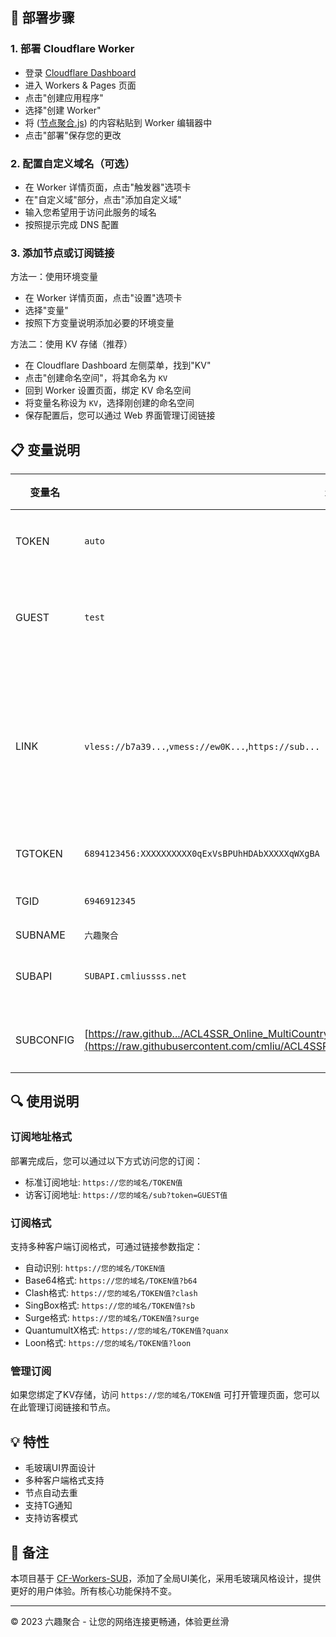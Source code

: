 

## 📑 部署步骤

### 1. 部署 Cloudflare Worker

- 登录 [Cloudflare Dashboard](https://dash.cloudflare.com/)
- 进入 Workers & Pages 页面
- 点击"创建应用程序"
- 选择"创建 Worker"
- 将 ([节点聚合.js](https://github.com/976853694/cloudflare-vpn/blob/main/%E8%8A%82%E7%82%B9%E8%81%9A%E5%90%88.js)) 的内容粘贴到 Worker 编辑器中
- 点击"部署"保存您的更改

### 2. 配置自定义域名（可选）

- 在 Worker 详情页面，点击"触发器"选项卡
- 在"自定义域"部分，点击"添加自定义域"
- 输入您希望用于访问此服务的域名
- 按照提示完成 DNS 配置

### 3. 添加节点或订阅链接

方法一：使用环境变量
- 在 Worker 详情页面，点击"设置"选项卡
- 选择"变量"
- 按照下方变量说明添加必要的环境变量

方法二：使用 KV 存储（推荐）
- 在 Cloudflare Dashboard 左侧菜单，找到"KV"
- 点击"创建命名空间"，将其命名为 `KV`
- 回到 Worker 设置页面，绑定 KV 命名空间
- 将变量名称设为 `KV`，选择刚创建的命名空间
- 保存配置后，您可以通过 Web 界面管理订阅链接

## 📋 变量说明

| 变量名 | 示例 | 必填 | 备注 |
|--------|------|------|------|
| TOKEN | `auto` | ✅ | 汇聚订阅的订阅配置路径地址，例如：`/auto` |
| GUEST | `test` | ❌ | 汇聚订阅的访客订阅TOKEN，例如：`/sub?token=test` |
| LINK | `vless://b7a39...`,`vmess://ew0K...`,`https://sub...` | ❌ | 可同时放入多个节点链接与多个订阅链接，链接之间用换行做间隔（添加**KV命名空间**后，该变量将不会使用）|
| TGTOKEN | `6894123456:XXXXXXXXXX0qExVsBPUhHDAbXXXXXqWXgBA` | ❌ | 发送TG通知的机器人token |
| TGID | `6946912345` | ❌ | 接收TG通知的账户数字ID |
| SUBNAME | `六趣聚合` | ❌ | 订阅名称 |
| SUBAPI | `SUBAPI.cmliussss.net` | ❌ | clash、singbox等订阅转换后端 |
| SUBCONFIG | [https://raw.github.../ACL4SSR_Online_MultiCountry.ini](https://raw.githubusercontent.com/cmliu/ACL4SSR/main/Clash/config/ACL4SSR_Online_MultiCountry.ini) | ❌ | clash、singbox等订阅转换配置文件 |

## 🔍 使用说明

### 订阅地址格式

部署完成后，您可以通过以下方式访问您的订阅：

- 标准订阅地址: `https://您的域名/TOKEN值`
- 访客订阅地址: `https://您的域名/sub?token=GUEST值`

### 订阅格式

支持多种客户端订阅格式，可通过链接参数指定：

- 自动识别: `https://您的域名/TOKEN值`
- Base64格式: `https://您的域名/TOKEN值?b64`
- Clash格式: `https://您的域名/TOKEN值?clash`
- SingBox格式: `https://您的域名/TOKEN值?sb`
- Surge格式: `https://您的域名/TOKEN值?surge`
- QuantumultX格式: `https://您的域名/TOKEN值?quanx`
- Loon格式: `https://您的域名/TOKEN值?loon`

### 管理订阅

如果您绑定了KV存储，访问 `https://您的域名/TOKEN值` 可打开管理页面，您可以在此管理订阅链接和节点。

## 💡 特性

- 毛玻璃UI界面设计
- 多种客户端格式支持
- 节点自动去重
- 支持TG通知
- 支持访客模式

## 📌 备注

本项目基于 [CF-Workers-SUB](https://github.com/cmliu/CF-Workers-SUB)，添加了全局UI美化，采用毛玻璃风格设计，提供更好的用户体验。所有核心功能保持不变。

---

© 2023 六趣聚合 - 让您的网络连接更畅通，体验更丝滑
